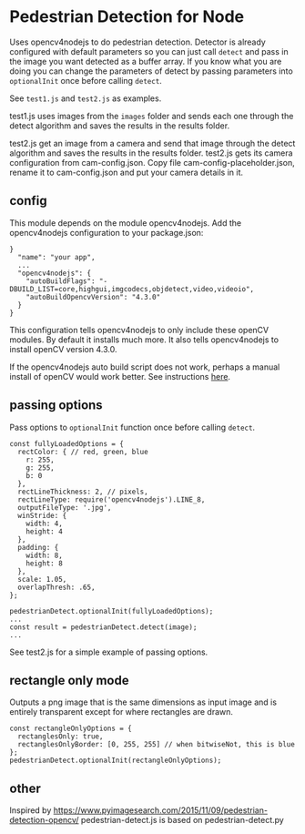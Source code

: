 # Pedestrian Detection for Node

Uses opencv4nodejs to do pedestrian detection. Detector is already configured with default parameters so you can just call `detect` and pass in the image you want detected as a buffer array. If you know what you are doing you can change the parameters of detect by passing parameters into `optionalInit` once before calling `detect`.

See `test1.js` and `test2.js` as examples.

test1.js uses images from the `images` folder and sends each one through the detect algorithm and saves the results in the results folder.

test2.js get an image from a camera and send that image through the detect algorithm and saves the results in the results folder. test2.js gets its camera configuration from cam-config.json. Copy file cam-config-placeholder.json, rename it to cam-config.json and put your camera details in it.

## config
This module depends on the module opencv4nodejs. Add the opencv4nodejs configuration to your package.json:
```
}
  "name": "your app",
  ...
  "opencv4nodejs": {
    "autoBuildFlags": "-DBUILD_LIST=core,highgui,imgcodecs,objdetect,video,videoio",
    "autoBuildOpencvVersion": "4.3.0"
  }
}
```
This configuration tells opencv4nodejs to only include these openCV modules. By default it installs much more. It also tells opencv4nodejs to install openCV version 4.3.0.

If the opencv4nodejs auto build script does not work, perhaps a manual install of openCV would work better. See instructions [here](https://github.com/justadudewhohacks/opencv4nodejs#how-to-install).

## passing options
Pass options to `optionalInit` function once before calling `detect`.
```
const fullyLoadedOptions = {
  rectColor: { // red, green, blue
    r: 255,
    g: 255,
    b: 0
  },
  rectLineThickness: 2, // pixels,
  rectLineType: require('opencv4nodejs').LINE_8,
  outputFileType: '.jpg',
  winStride: {
    width: 4,
    height: 4
  },
  padding: {
    width: 8,
    height: 8
  },
  scale: 1.05,
  overlapThresh: .65,
};

pedestrianDetect.optionalInit(fullyLoadedOptions);
...
const result = pedestrianDetect.detect(image);
...
```
See test2.js for a simple example of passing options.

## rectangle only mode
Outputs a png image that is the same dimensions as input image and is entirely transparent except for where rectangles are drawn.
```
const rectangleOnlyOptions = {
  rectanglesOnly: true,
  rectanglesOnlyBorder: [0, 255, 255] // when bitwiseNot, this is blue
};
pedestrianDetect.optionalInit(rectangleOnlyOptions);
```

## other
Inspired by https://www.pyimagesearch.com/2015/11/09/pedestrian-detection-opencv/
pedestrian-detect.js is based on pedestrian-detect.py
